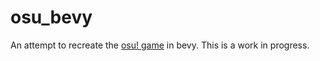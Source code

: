 # osu_bevy

An attempt to recreate the [osu! game](http://osu.ppy.sh) in bevy. This is a work in progress.

